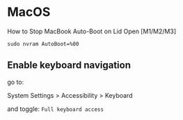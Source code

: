 # MacOS 

How to Stop MacBook Auto-Boot on Lid Open [M1/M2/M3]

    sudo nvram AutoBoot=%00

## Enable keyboard navigation

go to:

 System Settings > Accessibility > Keyboard

and toggle: `Full keyboard access`
